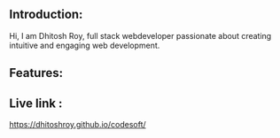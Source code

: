 ## Introduction:
Hi, I am Dhitosh Roy, full stack webdeveloper passionate about creating intuitive and engaging web development.

## Features:

## Live link :
https://dhitoshroy.github.io/codesoft/
